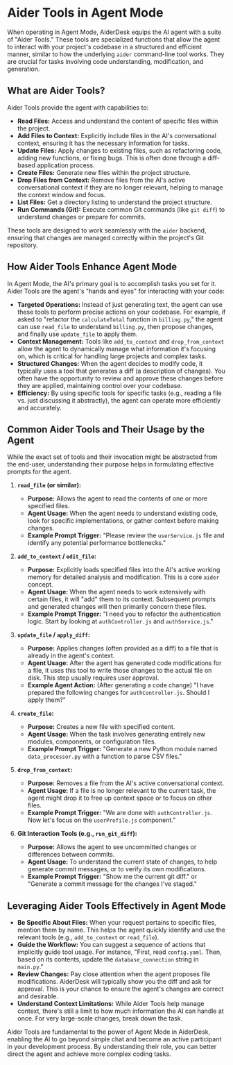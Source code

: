 # Aider Tools in Agent Mode

When operating in Agent Mode, AiderDesk equips the AI agent with a suite of "Aider Tools." These tools are specialized functions that allow the agent to interact with your project's codebase in a structured and efficient manner, similar to how the underlying `aider` command-line tool works. They are crucial for tasks involving code understanding, modification, and generation.

## What are Aider Tools?

Aider Tools provide the agent with capabilities to:

-   **Read Files:** Access and understand the content of specific files within the project.
-   **Add Files to Context:** Explicitly include files in the AI's conversational context, ensuring it has the necessary information for tasks.
-   **Update Files:** Apply changes to existing files, such as refactoring code, adding new functions, or fixing bugs. This is often done through a diff-based application process.
-   **Create Files:** Generate new files within the project structure.
-   **Drop Files from Context:** Remove files from the AI's active conversational context if they are no longer relevant, helping to manage the context window and focus.
-   **List Files:** Get a directory listing to understand the project structure.
-   **Run Commands (Git):** Execute common Git commands (like `git diff`) to understand changes or prepare for commits.

These tools are designed to work seamlessly with the `aider` backend, ensuring that changes are managed correctly within the project's Git repository.

## How Aider Tools Enhance Agent Mode

In Agent Mode, the AI's primary goal is to accomplish tasks you set for it. Aider Tools are the agent's "hands and eyes" for interacting with your code:

-   **Targeted Operations:** Instead of just generating text, the agent can use these tools to perform precise actions on your codebase. For example, if asked to "refactor the `calculateTotal` function in `billing.py`," the agent can use `read_file` to understand `billing.py`, then propose changes, and finally use `update_file` to apply them.
-   **Context Management:** Tools like `add_to_context` and `drop_from_context` allow the agent to dynamically manage what information it's focusing on, which is critical for handling large projects and complex tasks.
-   **Structured Changes:** When the agent decides to modify code, it typically uses a tool that generates a diff (a description of changes). You often have the opportunity to review and approve these changes before they are applied, maintaining control over your codebase.
-   **Efficiency:** By using specific tools for specific tasks (e.g., reading a file vs. just discussing it abstractly), the agent can operate more efficiently and accurately.

## Common Aider Tools and Their Usage by the Agent

While the exact set of tools and their invocation might be abstracted from the end-user, understanding their purpose helps in formulating effective prompts for the agent.

1.  **`read_file` (or similar):**
    -   **Purpose:** Allows the agent to read the contents of one or more specified files.
    -   **Agent Usage:** When the agent needs to understand existing code, look for specific implementations, or gather context before making changes.
    -   **Example Prompt Trigger:** "Please review the `userService.js` file and identify any potential performance bottlenecks."

2.  **`add_to_context` / `edit_file`:**
    -   **Purpose:** Explicitly loads specified files into the AI's active working memory for detailed analysis and modification. This is a core `aider` concept.
    -   **Agent Usage:** When the agent needs to work extensively with certain files, it will "add" them to its context. Subsequent prompts and generated changes will then primarily concern these files.
    -   **Example Prompt Trigger:** "I need you to refactor the authentication logic. Start by looking at `authController.js` and `authService.js`."

3.  **`update_file` / `apply_diff`:**
    -   **Purpose:** Applies changes (often provided as a diff) to a file that is already in the agent's context.
    -   **Agent Usage:** After the agent has generated code modifications for a file, it uses this tool to write those changes to the actual file on disk. This step usually requires user approval.
    -   **Example Agent Action:** (After generating a code change) "I have prepared the following changes for `authController.js`. Should I apply them?"

4.  **`create_file`:**
    -   **Purpose:** Creates a new file with specified content.
    -   **Agent Usage:** When the task involves generating entirely new modules, components, or configuration files.
    -   **Example Prompt Trigger:** "Generate a new Python module named `data_processor.py` with a function to parse CSV files."

5.  **`drop_from_context`:**
    -   **Purpose:** Removes a file from the AI's active conversational context.
    -   **Agent Usage:** If a file is no longer relevant to the current task, the agent might drop it to free up context space or to focus on other files.
    -   **Example Prompt Trigger:** "We are done with `authController.js`. Now let's focus on the `userProfile.js` component."

6.  **Git Interaction Tools (e.g., `run_git_diff`):**
    -   **Purpose:** Allows the agent to see uncommitted changes or differences between commits.
    -   **Agent Usage:** To understand the current state of changes, to help generate commit messages, or to verify its own modifications.
    -   **Example Prompt Trigger:** "Show me the current git diff." or "Generate a commit message for the changes I've staged."

## Leveraging Aider Tools Effectively in Agent Mode

-   **Be Specific About Files:** When your request pertains to specific files, mention them by name. This helps the agent quickly identify and use the relevant tools (e.g., `add_to_context` or `read_file`).
-   **Guide the Workflow:** You can suggest a sequence of actions that implicitly guide tool usage. For instance, "First, read `config.yaml`. Then, based on its contents, update the `database_connection` string in `main.py`."
-   **Review Changes:** Pay close attention when the agent proposes file modifications. AiderDesk will typically show you the diff and ask for approval. This is your chance to ensure the agent's changes are correct and desirable.
-   **Understand Context Limitations:** While Aider Tools help manage context, there's still a limit to how much information the AI can handle at once. For very large-scale changes, break down the task.

Aider Tools are fundamental to the power of Agent Mode in AiderDesk, enabling the AI to go beyond simple chat and become an active participant in your development process. By understanding their role, you can better direct the agent and achieve more complex coding tasks.
